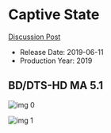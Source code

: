# Captive State

[Discussion Post](https://www.avsforum.com/threads/bass-eq-for-filtered-movies.2995212/post-58123128)

* Release Date: 2019-06-11
* Production Year: 2019

## BD/DTS-HD MA 5.1

![img 0](https://i.imgur.com/F6c5o5o.jpg)

![img 1](https://i.imgur.com/JbH0yLs.jpg)

